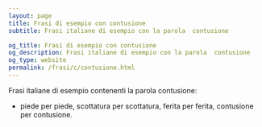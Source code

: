 ```yaml
---
layout: page
title: Frasi di esempio con contusione 
subtitle: Frasi italiane di esempio con la parola  contusione

og_title: Frasi di esempio con contusione 
og_description: Frasi italiane di esempio con la parola  contusione
og_type: website
permalink: /frasi/c/contusione.html
---
```


Frasi italiane di esempio contenenti la parola contusione:


- piede per piede, scottatura per scottatura, ferita per ferita, contusione per contusione.
